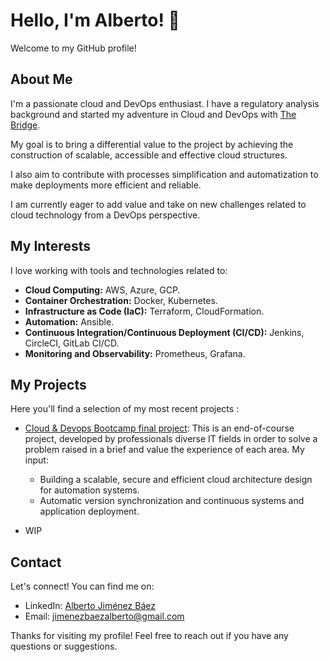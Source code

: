 # Hello, I'm Alberto! 👋

Welcome to my GitHub profile!

## About Me

I'm a passionate cloud and DevOps enthusiast. I have a regulatory analysis background and started my adventure in Cloud and DevOps with [The Bridge](https://www.thebridge.tech/?utm_medium=ppc&utm_source=adwords&utm_campaign=GA_The+Bridge_Marca&utm_term=the%20bridge%20bootcamp&hsa_kw=the%20bridge%20bootcamp&hsa_net=adwords&hsa_ver=3&hsa_cam=6496961935&hsa_ad=549241137266&hsa_acc=1272778203&hsa_src=g&hsa_grp=82036397030&hsa_mt=p&hsa_tgt=kwd-1287381892718&gclid=Cj0KCQjw06-oBhC6ARIsAGuzdw3wywTfvzIW39JlTTrYJZYpkwF0yUkijjEy_5Isn9yp4Dv70WAwjewaAu5zEALw_wcB).


My goal is to bring a differential value to the project by achieving the construction of scalable, accessible and effective cloud structures. 


I also aim to contribute with processes simplification and automatization to make deployments more efficient and reliable. 


I am currently eager to add value and take on new challenges related to cloud technology from a DevOps perspective.


## My Interests

I love working with tools and technologies related to:

- **Cloud Computing:** AWS, Azure, GCP.
- **Container Orchestration:** Docker, Kubernetes.
- **Infrastructure as Code (IaC):** Terraform, CloudFormation.
- **Automation:** Ansible.
- **Continuous Integration/Continuous Deployment (CI/CD):** Jenkins, CircleCI, GitLab CI/CD.
- **Monitoring and Observability:** Prometheus, Grafana.

## My Projects

Here you'll find a selection of my most recent projects :

- [Cloud & Devops Bootcamp final project](https://github.com/desafioteam1): This is an end-of-course project, developed by professionals diverse IT  fields in order to solve a problem raised in a brief and value the experience of each area. My input:
  - Building a scalable, secure and efficient cloud architecture design for automation systems.
  - Automatic version synchronization and continuous systems and application deployment.
 
- WIP


<!--

- [Project 2](link-to-project-2): Another project you'd like to highlight.
- ...



## Continuous Learning

I'm always looking to learn and grow in my field. Currently, I'm exploring:

- [Technology/Topic Name 1]: Brief description of why you're interested and what you hope to learn.
- [Technology/Topic Name 2]: Same as above.


-->


## Contact

Let's connect! You can find me on:

- LinkedIn: [Alberto Jiménez Báez](https://www.linkedin.com/in/albertojimenezbaez/)
- Email: [jimenezbaezalberto@gmail.com](mailto:jimenezbaezalberto@gmail.com)

Thanks for visiting my profile! Feel free to reach out if you have any questions or suggestions.




<!--

https://github.com/desafioteam1


**AlbertoJBaez/AlbertoJBaez** is a ✨ _special_ ✨ repository because its `README.md` (this file) appears on your GitHub profile.

Here are some ideas to get you started:

- 🔭 I’m currently working on ...
- 🌱 I’m currently learning ...
- 👯 I’m looking to collaborate on ...
- 🤔 I’m looking for help with ...
- 💬 Ask me about ...
- 📫 How to reach me: ...
- 😄 Pronouns: ...
- ⚡ Fun fact: ...



-->
